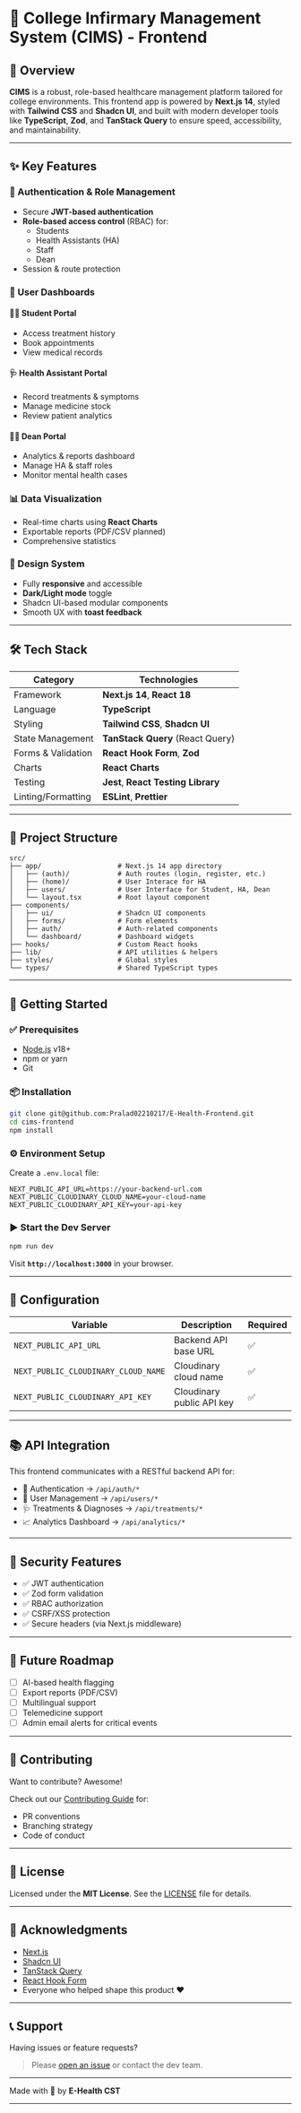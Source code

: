 
# 🏥 College Infirmary Management System (CIMS) - Frontend

## 🌟 Overview

**CIMS** is a robust, role-based healthcare management platform tailored for college environments. This frontend app is powered by **Next.js 14**, styled with **Tailwind CSS** and **Shadcn UI**, and built with modern developer tools like **TypeScript**, **Zod**, and **TanStack Query** to ensure speed, accessibility, and maintainability.

---

## ✨ Key Features

### 🔐 Authentication & Role Management
- Secure **JWT-based authentication**
- **Role-based access control** (RBAC) for:
  - Students
  - Health Assistants (HA)
  - Staff
  - Dean
- Session & route protection

### 👤 User Dashboards

#### 👨‍🎓 Student Portal
- Access treatment history
- Book appointments
- View medical records

#### 🩺 Health Assistant Portal
- Record treatments & symptoms
- Manage medicine stock
- Review patient analytics

#### 🧑‍💼 Dean Portal
- Analytics & reports dashboard
- Manage HA & staff roles
- Monitor mental health cases

### 📊 Data Visualization
- Real-time charts using **React Charts**
- Exportable reports (PDF/CSV planned)
- Comprehensive statistics

### 🎨 Design System
- Fully **responsive** and accessible
- **Dark/Light mode** toggle
- Shadcn UI-based modular components
- Smooth UX with **toast feedback**

---

## 🛠️ Tech Stack

| Category            | Technologies                              |
|---------------------|-------------------------------------------|
| Framework           | **Next.js 14**, **React 18**              |
| Language            | **TypeScript**                            |
| Styling             | **Tailwind CSS**, **Shadcn UI**           |
| State Management    | **TanStack Query** (React Query)          |
| Forms & Validation  | **React Hook Form**, **Zod**              |
| Charts              | **React Charts**                          |
| Testing             | **Jest**, **React Testing Library**       |
| Linting/Formatting  | **ESLint**, **Prettier**                  |

---

## 📁 Project Structure

```
src/
├── app/                   # Next.js 14 app directory
│   ├── (auth)/            # Auth routes (login, register, etc.)
│   ├── (home)/            # User Interace for HA
│   ├── users/             # User Interface for Student, HA, Dean
│   └── layout.tsx         # Root layout component
├── components/
│   ├── ui/                # Shadcn UI components
│   ├── forms/             # Form elements
│   ├── auth/              # Auth-related components
│   └── dashboard/         # Dashboard widgets
├── hooks/                 # Custom React hooks
├── lib/                   # API utilities & helpers
├── styles/                # Global styles
└── types/                 # Shared TypeScript types
```

---

## 🚀 Getting Started

### ✅ Prerequisites

- [Node.js](https://nodejs.org/) v18+
- npm or yarn
- Git

### 📦 Installation

```bash
git clone git@github.com:Pralad02210217/E-Health-Frontend.git
cd cims-frontend
npm install
```

### ⚙️ Environment Setup

Create a `.env.local` file:

```env
NEXT_PUBLIC_API_URL=https://your-backend-url.com
NEXT_PUBLIC_CLOUDINARY_CLOUD_NAME=your-cloud-name
NEXT_PUBLIC_CLOUDINARY_API_KEY=your-api-key
```

### ▶️ Start the Dev Server

```bash
npm run dev
```

Visit **`http://localhost:3000`** in your browser.

---

## 🔧 Configuration

| Variable                        | Description                  | Required |
|---------------------------------|------------------------------|----------|
| `NEXT_PUBLIC_API_URL`          | Backend API base URL         | ✅       |
| `NEXT_PUBLIC_CLOUDINARY_CLOUD_NAME` | Cloudinary cloud name         | ✅       |
| `NEXT_PUBLIC_CLOUDINARY_API_KEY`    | Cloudinary public API key     | ✅       |

---

## 📚 API Integration

This frontend communicates with a RESTful backend API for:

- 🔐 Authentication → `/api/auth/*`
- 👥 User Management → `/api/users/*`
- 🩺 Treatments & Diagnoses → `/api/treatments/*`
- 📈 Analytics Dashboard → `/api/analytics/*`

---


## 🔐 Security Features

- ✅ JWT authentication
- ✅ Zod form validation
- ✅ RBAC authorization
- ✅ CSRF/XSS protection
- ✅ Secure headers (via Next.js middleware)

---

## 🎯 Future Roadmap

- [ ] AI-based health flagging
- [ ] Export reports (PDF/CSV)
- [ ] Multilingual support
- [ ] Telemedicine support
- [ ] Admin email alerts for critical events

---

## 👥 Contributing

Want to contribute? Awesome!

Check out our [Contributing Guide](contribution.md) for:
- PR conventions
- Branching strategy
- Code of conduct

---

## 📄 License

Licensed under the **MIT License**. See the [LICENSE](LICENSE) file for details.

---

## 🙏 Acknowledgments

- [Next.js](https://nextjs.org/)
- [Shadcn UI](https://ui.shadcn.com/)
- [TanStack Query](https://tanstack.com/query)
- [React Hook Form](https://react-hook-form.com/)
- Everyone who helped shape this product ❤️

---

## 📞 Support

Having issues or feature requests?

> Please [open an issue](https://github.com/Pralad02210217/E-Health-Frontend/issues) or contact the dev team.

---

Made with 💙 by **E-Health CST**

---
